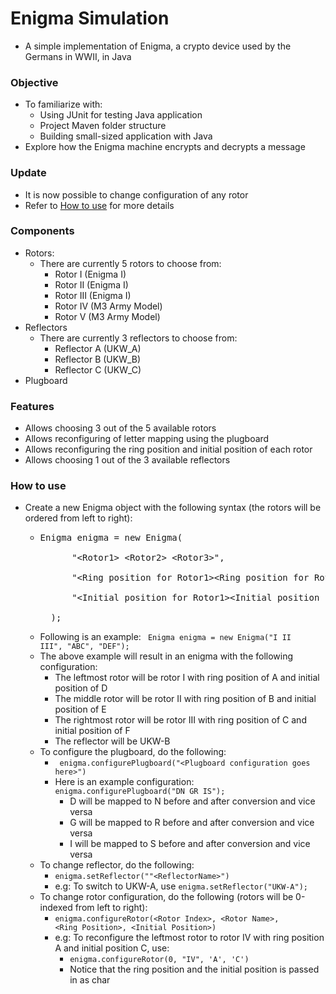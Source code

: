 # Enigma Simulation
- A simple implementation of Enigma, a crypto device used by the Germans in WWII, in Java

### Objective
- To familiarize with: 
    + Using JUnit for testing Java application
    + Project Maven folder structure
    + Building small-sized application with Java
- Explore how the Enigma machine encrypts and decrypts a message

### Update
- It is now possible to change configuration of any rotor
- Refer to [How to use](#how-to-use) for more details

### Components
- Rotors: 
    + There are currently 5 rotors to choose from: 
        + Rotor I (Enigma I)
        + Rotor II (Enigma I)
        + Rotor III (Enigma I)
        + Rotor IV (M3 Army Model)
        + Rotor V (M3 Army Model)
- Reflectors
    + There are currently 3 reflectors to choose from: 
        + Reflector A (UKW_A)
        + Reflector B (UKW_B)
        + Reflector C (UKW_C)
- Plugboard

### Features
- Allows choosing 3 out of the 5 available rotors 
- Allows reconfiguring of letter mapping using the plugboard
- Allows reconfiguring the ring position and initial position of each rotor
- Allows choosing 1 out of the 3 available reflectors 

### How to use
- Create a new Enigma object with the following syntax (the rotors will be ordered from left to right): 
    + <pre>Enigma enigma = new Enigma(<br />
            "&lt;Rotor1> &lt;Rotor2> &lt;Rotor3>",<br />
            "&lt;Ring position for Rotor1>&lt;Ring position for Rotor2>&lt;Ring position for Rotor3>",<br />
            "&lt;Initial position for Rotor1>&lt;Initial position for Rotor2>&lt;Initial position for Rotor3>"<br /> 
        );</pre>
    + Following is an example: 
        <code>
            Enigma enigma = new Enigma("I II III", "ABC", "DEF");
        </code> <br>
    + The above example will result in an enigma with the following configuration: 
        - The leftmost rotor will be rotor I with ring position of A and initial position of D
        - The middle rotor will be rotor II with ring position of B and initial position of E
        - The rightmost rotor will be rotor III with ring position of C and initial position of F
        - The reflector will be UKW-B
    + To configure the plugboard, do the following: 
        + <code> enigma.configurePlugboard("&lt;Plugboard configuration goes here>") </code>
        + Here is an example configuration: <code>enigma.configurePlugboard("DN GR IS");</code>
            + D will be mapped to N before and after conversion and vice versa
            + G will be mapped to R before and after conversion and vice versa
            + I will be mapped to S before and after conversion and vice versa
    + To change reflector, do the following: 
        + <code>enigma.setReflector(""&lt;ReflectorName>")</code>
        + e.g: To switch to UKW-A, use <code>enigma.setReflector("UKW-A"); </code>
    + To change rotor configuration, do the following (rotors will be 0-indexed from left to right): 
        + <code>enigma.configureRotor(&lt;Rotor Index>, &lt;Rotor Name>, &lt;Ring Position>, &lt;Initial Position>)</code>
        + e.g: To reconfigure the leftmost rotor to rotor IV with ring position A and initial position C, use: 
            + <code>enigma.configureRotor(0, "IV", 'A', 'C')</code>
            + Notice that the ring position and the initial position is passed in as char
